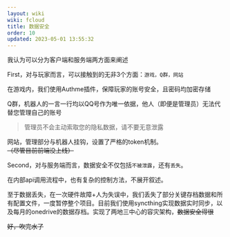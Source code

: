 ```yaml
---
layout: wiki
wiki: fcloud
title: 数据安全
order: 10
updated: 2023-05-01 13:55:32
---
```



我认为可以分为客户端和服务端两方面来阐述

First，对与玩家而言，可以接触到的无非3个方面：`游戏，Q群，网站`

在游戏内，我们使用Authme插件，保障玩家的账号安全，且密码均加密存储

Q群，机器人的一言一行均以QQ号作为唯一依据，他人（即便是管理员）无法代替您管理自己的账号

> 管理员不会主动索取您的隐私数据，请不要无意泄露

网站，管理部分与机器人挂钩，设置了严格的token机制。~~（尽管目前前端没上线）~~



Second，对与服务端而言，数据安全不仅包括`不被泄露`，还有`丢失`。

在内部api调用流程中，也有复杂的控制方法，不展开叙述。

至于数据丢失，在一次硬件故障+人为失误中，我们丢失了部分关键存档数据和所有配置文件，一度暂停整个项目。目前我们使用syncthing实现数据实时同步，以及每月的onedrive的数据存档。实现了两地三中心的容灾架构，~~数据安全得很~~

~~好，吹完水了~~
